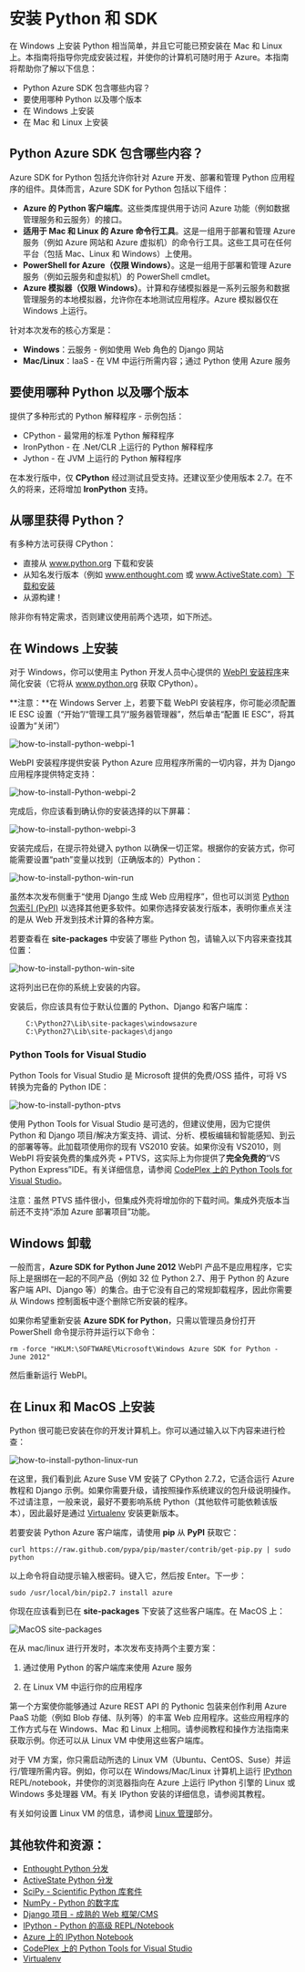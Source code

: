 <properties linkid="develop-python-install-python" urlDisplayName="Install Python" pageTitle="Install Python and the SDK - Azure" metaKeywords="Azure Python SDK" description="Learn how to install Python and the SDK to use with Azure." metaCanonical="" services="" documentationCenter="Python" title="Installing Python and the SDK" authors="" solutions="" manager="" editor="" />

# 安装 Python 和 SDK

在 Windows 上安装 Python 相当简单，并且它可能已预安装在 Mac 和 Linux 上。本指南将指导你完成安装过程，并使你的计算机可随时用于 Azure。本指南将帮助你了解以下信息：

-   Python Azure SDK 包含哪些内容？
-   要使用哪种 Python 以及哪个版本
-   在 Windows 上安装
-   在 Mac 和 Linux 上安装

## Python Azure SDK 包含哪些内容？

Azure SDK for Python 包括允许你针对 Azure 开发、部署和管理 Python 应用程序的组件。具体而言，Azure SDK for Python 包括以下组件：

-   **Azure 的 Python 客户端库**。这些类库提供用于访问 Azure 功能（例如数据管理服务和云服务）的接口。
-   **适用于 Mac 和 Linux 的 Azure 命令行工具**。这是一组用于部署和管理 Azure 服务（例如 Azure 网站和 Azure 虚拟机）的命令行工具。这些工具可在任何平台（包括 Mac、Linux 和 Windows）上使用。
-   **PowerShell for Azure（仅限 Windows）**。这是一组用于部署和管理 Azure 服务（例如云服务和虚拟机）的 PowerShell cmdlet。
-   **Azure 模拟器（仅限 Windows）**。计算和存储模拟器是一系列云服务和数据管理服务的本地模拟器，允许你在本地测试应用程序。Azure 模拟器仅在 Windows 上运行。

针对本次发布的核心方案是：

-   **Windows**：云服务 - 例如使用 Web 角色的 Django 网站
-   **Mac/Linux**：IaaS - 在 VM 中运行所需内容；通过 Python 使用 Azure 服务

## 要使用哪种 Python 以及哪个版本

提供了多种形式的 Python 解释程序 - 示例包括：

-   CPython - 最常用的标准 Python 解释程序
-   IronPython - 在 .Net/CLR 上运行的 Python 解释程序
-   Jython - 在 JVM 上运行的 Python 解释程序

在本发行版中，仅 **CPython** 经过测试且受支持。还建议至少使用版本 2.7。在不久的将来，还将增加 **IronPython** 支持。

## 从哪里获得 Python？

有多种方法可获得 CPython：

-   直接从 www.python.org 下载和安装
-   从知名发行版本（例如 www.enthought.com 或 www.ActiveState.com）下载和安装
-   从源构建！

除非你有特定需求，否则建议使用前两个选项，如下所述。

## 在 Windows 上安装

对于 Windows，你可以使用主 Python 开发人员中心提供的 [WebPI 安装程序][]来简化安装（它将从 www.python.org 获取 CPython）。

**注意：**在 Windows Server 上，若要下载 WebPI 安装程序，你可能必须配置 IE ESC 设置（“开始”/“管理工具”/“服务器管理器”，然后单击“配置 IE ESC”，将其设置为“关闭”）

![how-to-install-python-webpi-1][]

WebPI 安装程序提供安装 Python Azure 应用程序所需的一切内容，并为 Django 应用程序提供特定支持：

![how-to-install-Python-webpi-2][]

完成后，你应该看到确认你的安装选择的以下屏幕：

![how-to-install-python-webpi-3][]

安装完成后，在提示符处键入 python 以确保一切正常。根据你的安装方式，你可能需要设置“path”变量以找到（正确版本的）Python：

![how-to-install-python-win-run][]

虽然本次发布侧重于“使用 Django 生成 Web 应用程序”，但也可以浏览 [Python 包索引 (PyPI)][] 以选择其他更多软件。如果你选择安装发行版本，表明你重点关注的是从 Web 开发到技术计算的各种方案。

若要查看在 **site-packages** 中安装了哪些 Python 包，请输入以下内容来查找其位置：

![how-to-install-python-win-site][]

这将列出已在你的系统上安装的内容。

安装后，你应该具有位于默认位置的 Python、Django 和客户端库：

        C:\Python27\Lib\site-packages\windowsazure
        C:\Python27\Lib\site-packages\django

### Python Tools for Visual Studio

Python Tools for Visual Studio 是 Microsoft 提供的免费/OSS 插件，可将 VS 转换为完备的 Python IDE：

![how-to-install-python-ptvs][]

使用 Python Tools for Visual Studio 是可选的，但建议使用，因为它提供 Python 和 Django 项目/解决方案支持、调试、分析、模板编辑和智能感知、到云的部署等等。此加载项使用你的现有 VS2010 安装。如果你没有 VS2010，则 WebPI 将安装免费的集成外壳 + PTVS，这实际上为你提供了**完全免费的**“VS Python Express”IDE。有关详细信息，请参阅 [CodePlex 上的 Python Tools for Visual Studio][]。

注意：虽然 PTVS 插件很小，但集成外壳将增加你的下载时间。集成外壳版本当前还不支持“添加 Azure 部署项目”功能。

## Windows 卸载

一般而言，**Azure SDK for Python June 2012** WebPI 产品不是应用程序，它实际上是捆绑在一起的不同产品（例如 32 位 Python 2.7、用于 Python 的 Azure 客户端 API、Django 等）的集合。由于它没有自己的常规卸载程序，因此你需要从 Windows 控制面板中逐个删除它所安装的程序。

如果你希望重新安装 **Azure SDK for Python**，只需以管理员身份打开 PowerShell 命令提示符并运行以下命令：

    rm -force "HKLM:\SOFTWARE\Microsoft\Windows Azure SDK for Python - June 2012"

然后重新运行 WebPI。

## 在 Linux 和 MacOS 上安装

Python 很可能已安装在你的开发计算机上。你可以通过输入以下内容来进行检查：

![how-to-install-python-linux-run][]

在这里，我们看到此 Azure Suse VM 安装了 CPython 2.7.2，它适合运行 Azure 教程和 Django 示例。如果你需要升级，请按照操作系统建议的包升级说明操作。不过请注意，一般来说，最好不要影响系统 Python（其他软件可能依赖该版本），因此最好是通过 [Virtualenv][] 安装更新版本。

若要安装 Python Azure 客户端库，请使用 **pip** 从 **PyPI** 获取它：

    curl https://raw.github.com/pypa/pip/master/contrib/get-pip.py | sudo python

以上命令将自动提示输入根密码。键入它，然后按 Enter。下一步：

    sudo /usr/local/bin/pip2.7 install azure

你现在应该看到已在 **site-packages** 下安装了这些客户端库。在 MacOS 上：

![MacOS site-packages][]

在从 mac/linux 进行开发时，本次发布支持两个主要方案：

1.  通过使用 Python 的客户端库来使用 Azure 服务

2.  在 Linux VM 中运行你的应用程序

第一个方案使你能够通过 Azure REST API 的 Pythonic 包装来创作利用 Azure PaaS 功能（例如 Blob 存储、队列等）的丰富 Web 应用程序。这些应用程序的工作方式与在 Windows、Mac 和 Linux 上相同。请参阅教程和操作方法指南来获取示例。你还可以从 Linux VM 中使用这些客户端库。

对于 VM 方案，你只需启动所选的 Linux VM（Ubuntu、CentOS、Suse）并运行/管理所需内容。例如，你可以在 Windows/Mac/Linux 计算机上运行 [IPython][] REPL/notebook，并使你的浏览器指向在 Azure 上运行 IPython 引擎的 Linux 或 Windows 多处理器 VM。有关 IPython 安装的详细信息，请参阅其教程。

有关如何设置 Linux VM 的信息，请参阅 [Linux 管理][]部分。

## 其他软件和资源：

-   [Enthought Python 分发][]
-   [ActiveState Python 分发][]
-   [SciPy - Scientific Python 库套件][]
-   [NumPy - Python 的数字库][]
-   [Django 项目 - 成熟的 Web 框架/CMS][]
-   [IPython - Python 的高级 REPL/Notebook][IPython]
-   [Azure 上的 IPython Notebook][]
-   [CodePlex 上的 Python Tools for Visual Studio][]
-   [Virtualenv][]

  [WebPI 安装程序]: http://go.microsoft.com/fwlink/?LinkId=254281&clcid=0x409
  [how-to-install-python-webpi-1]: ./media/python-how-to-install/how-to-install-python-webpi-1.png
  [how-to-install-Python-webpi-2]: ./media/python-how-to-install/how-to-install-python-webpi-2.png
  [how-to-install-python-webpi-3]: ./media/python-how-to-install/how-to-install-python-webpi-3.png
  [how-to-install-python-win-run]: ./media/python-how-to-install/how-to-install-python-win-run.png
  [Python 包索引 (PyPI)]: http://pypi.python.org/pypi
  [how-to-install-python-win-site]: ./media/python-how-to-install/how-to-install-python-win-site.png
  [how-to-install-python-ptvs]: ./media/python-how-to-install/how-to-install-python-ptvs.png
  [CodePlex 上的 Python Tools for Visual Studio]: http://pytools.codeplex.com
  [how-to-install-python-linux-run]: ./media/python-how-to-install/how-to-install-python-linux-run.png
  [Virtualenv]: http://pypi.python.org/pypi/virtualenv
  [MacOS site-packages]: ./media/python-how-to-install/how-to-install-python-mac-site.png
  [IPython]: http://ipython.org
  [Linux 管理]: /en-us/manage/linux/
  [Enthought Python 分发]: http://www.enthought.com
  [ActiveState Python 分发]: http://www.activestate.com
  [SciPy - Scientific Python 库套件]: http://www.scipy.org
  [NumPy - Python 的数字库]: http://www.numpy.org
  [Django 项目 - 成熟的 Web 框架/CMS]: http://www.djangoproject.com
  [Azure 上的 IPython Notebook]: http://windowsazure.com/en-us/documentation/articles/virtual-machines-python-ipython-notebook
